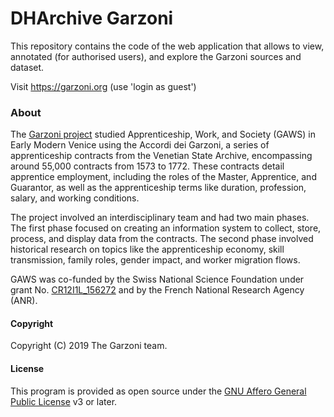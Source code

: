 # DHArchive Garzoni

This repository contains the code of the web application that allows to view, annotated (for authorised users), and explore the Garzoni sources and dataset.

Visit https://garzoni.org (use 'login as guest')


### About
The [Garzoni project](https://garzoni.org) studied Apprenticeship, Work, and Society (GAWS) in Early Modern Venice using the Accordi dei Garzoni, a series of apprenticeship contracts from the Venetian State Archive, encompassing around 55,000 contracts from 1573 to 1772. These contracts detail apprentice employment, including the roles of the Master, Apprentice, and Guarantor, as well as the apprenticeship terms like duration, profession, salary, and working conditions.

The project involved an interdisciplinary team and had two main phases. The first phase focused on creating an information system to collect, store, process, and display data from the contracts. The second phase involved historical research on topics like the apprenticeship economy, skill transmission, family roles, gender impact, and worker migration flows.

GAWS was co-funded by the Swiss National Science Foundation under grant
No. [CR12I1L_156272](https://data.snf.ch/grants/grant/156272) and by the French National Research Agency (ANR).

#### Copyright

Copyright (C) 2019 The Garzoni team.

#### License

This program is provided as open source under the [GNU Affero General Public License](https://github.com/impresso/impresso-pyindexation/blob/master/LICENSE) v3 or later.

